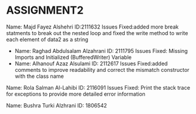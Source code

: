 # ASSIGNMENT2

Name: Majd Fayez Alshehri ID:2111632
Issues Fixed:added more break statments to break out the nested loop and fixed the write method to write each element of data2 as a string

- Name: Raghad Abdulsalam Alzahrani
  ID: 2111795
  Issues Fixed: Missing Imports and Initialized (BufferedWriter) Variable
- Name: Alhanouf Azaz Alsulami ID: 2112617
  Issues Fixed:added comments to improve readability and correct the mismatch constructor with the class name

Name: Rola Salman Al-Lahibi ID: 2116091
Issues Fixed: Print the stack trace for exceptions to provide more detailed error information

Name: Bushra Turki Alzhrani ID: 1806542

